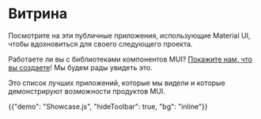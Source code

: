 

# Витрина <meta data-oversett="" data-original-text="Showcase">

<p class="description">Посмотрите на эти публичные приложения, использующие Material UI, чтобы вдохновиться для своего следующего проекта.</p>

Работаете ли вы с библиотеками компонентов MUI? [Покажите нам, что вы создаете](https://github.com/mui/material-ui/issues/22426)! Мы будем рады увидеть это.

Это список лучших приложений, которые мы видели и которые демонстрируют возможности продуктов MUI.

{{"demo": "Showcase.js", "hideToolbar": true, "bg": "inline"}}
